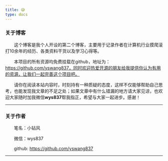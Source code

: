 ```yaml
---
title: 😅
type: docs
---
```


### 关于博客

&emsp;&emsp;这个博客是我个人开设的第二个博客，主要用于记录作者在计算机行业摸爬滚打10余年的经历、各类资料干货以及学习心得等。

&emsp;&emsp;本项目的所有资源均免费挂载在github，地址为：https://github.com/yswang837，同时欢迎热爱开源的朋友给我提供你认为有用的资源，让我们一起完善这个项目吧。

&emsp;&emsp;请你在阅读本站内容时，时刻持有一种质疑的态度，这样不仅能够帮助自己思考，也能发现我文章的不足之处；如果文章中有什么错漏的地方请大家见谅，也欢迎大家随时加我微信**wys837**帮我指正，希望与大家一起进步。感谢！

---

### 关于作者

&emsp;&emsp;笔名：小钻风

&emsp;&emsp;微信：wys837

&emsp;&emsp;github: https://github.com/yswang837

---